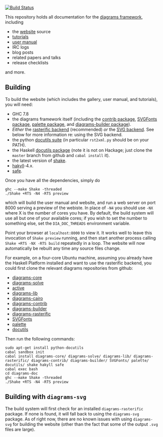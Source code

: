 [![Build Status](https://secure.travis-ci.org/diagrams/diagrams-doc.png)](http://travis-ci.org/diagrams/diagrams-doc)

This repository holds all documentation for the
[diagrams framework](http://projects.haskell.org/diagrams), including

* the [website](http://projects.haskell.org/diagrams) source
* [tutorials](http://projects.haskell.org/diagrams/documentation.html)
* [user manual](http://projects.haskell.org/diagrams/doc/manual.html)
* IRC logs
* blog posts
* related papers and talks
* release checklists

and more.

## Building

To build the website (which includes the gallery, user manual, and
tutorials), you will need:

* GHC 7.8
* the diagrams framework itself (including the
  [contrib package](http://github.com/diagrams/diagrams-contrib),
  [SVGFonts package](http://github.com/diagrams/SVGFonts),
  [palette package](http://github.com/diagrams/palette), and
  [diagrams-builder package](http://github.com/diagrams/diagrams-builder)).
* *Either* the [rasterific
  backend](http://github.com/diagrams/diagrams-rasterific) (recommended)
  *or* the [SVG backend](http://github.com/diagrams/diagrams-svg).  See below for more
  information re: using the SVG backend.
* the python [docutils suite](http://docutils.sourceforge.net/) (in
  particular `rst2xml.py` should be on your PATH).
* the Haskell [docutils package](http://github.com/diagrams/docutils)
  (note it is not on Hackage; just clone the `master` branch from
  github and `cabal install` it).
* the latest version of [shake](http://hackage.haskell.org/package/shake).
* [hakyll](http://hackage.haskell.org/package/hakyll)-4.x.
* [safe](http://hackage.haskell.org/package/safe).

Once you have all the dependencies, simply do

    ghc --make Shake -threaded
    ./Shake +RTS -N4 -RTS preview

which will build the user manual and website, and run a web server on
port 8000 serving a preview of the webiste. In place of `-N4` you
should use `-NX` where X is the number of cores you have. By default,
the build system will use all but one of your available cores; if you
wish to set the number to something else, set the `DIA_DOC_THREADS`
environment variable.

Point your browser at `localhost:8000` to view it.  It works well to
leave this invocation of `Shake preview` running, and then start
another process calling `Shake +RTS -NX -RTS build` repeatedly in a
loop.  The website will now automatically be rebuilt any time any
source files change.

For example, on a four-core Ubuntu machine, assuming you already have
the Haskell Platform installed and want to use the rasterific backend, you could
first clone the relevant diagrams repositories from github:

* [diagrams-core](https://github.com/diagrams/diagrams-core/)
* [diagrams-solve](https://github.com/diagrams/diagrams-solve/)
* [active](https://github.com/diagrams/active/)
* [diagrams-lib](https://github.com/diagrams/diagrams-lib/)
* [diagrams-cairo](https://github.com/diagrams/diagrams-rasterific/)
* [diagrams-contrib](https://github.com/diagrams/diagrams-contrib/)
* [diagrams-builder](https://github.com/diagrams/diagrams-builder/)
* [diagrams-rasterific](https://github.com/diagrams/diagrams-rasterific/)
* [SVGFonts](https://github.com/diagrams/SVGFonts/)
* [palette](https://github.com/diagrams/palette/)
* [docutils](https://github.com/diagrams/docutils/)

Then run the following commands:
```
sudo apt-get install python-docutils
cabal sandbox init
cabal install diagrams-core/ diagrams-solve/ diagrams-lib/ diagrams-rasterific/ diagrams-contrib/ diagrams-builder/ SVGFonts/ palette/ docutils/ shake hakyll safe
cabal exec bash
cd diagrams-doc
ghc --make Shake -threaded
./Shake +RTS -N4 -RTS preview
```

## Building with `diagrams-svg`

The build system will first check for an installed `diagrams-rasterific`
package.  If none is found, it will fall back to using the
`diagrams-svg` package.  As of right now, there are no known issues
with using `diagrams-svg` for building the website (other than the
fact that some of the output ``.svg`` files are large).
